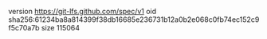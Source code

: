 version https://git-lfs.github.com/spec/v1
oid sha256:61234ba8a814399f38db16685e236731b12a0b2e068c0fb74ec152c9f5c70a7b
size 115064
